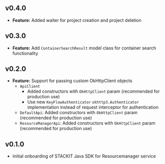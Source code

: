 ## v0.4.0
- **Feature:** Added waiter for project creation and project deletion

## v0.3.0
- **Feature:** Add `ContainerSearchResult` model class for container search functionality

## v0.2.0
- **Feature:** Support for passing custom OkHttpClient objects
  - `ApiClient`
    - Added constructors with `OkHttpClient` param (recommended for production use)
    - Use new `KeyFlowAuthenticator` `okhttp3.Authenticator` implementation instead of request interceptor for authentication
  - `DefaultApi`: Added constructors with `OkHttpClient` param (recommended for production use)
  - `ResourceManagerApi`: Added constructors with `OkHttpClient` param (recommended for production use)

## v0.1.0
- Initial onboarding of STACKIT Java SDK for Resourcemanager service
